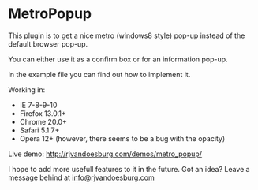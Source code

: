 MetroPopup
==========

This plugin is to get a nice metro (windows8 style) pop-up instead of the default browser pop-up.

You can either use it as a confirm box or for an information pop-up.

In the example file you can find out how to implement it.

Working in:
- IE 7-8-9-10
- Firefox 13.0.1+
- Chrome 20.0+
- Safari 5.1.7+
- Opera 12+ (however, there seems to be a bug with the opacity)

Live demo: http://rjvandoesburg.com/demos/metro_popup/

I hope to add more usefull features to it in the future.
Got an idea? 
Leave a message behind at info@rjvandoesburg.com